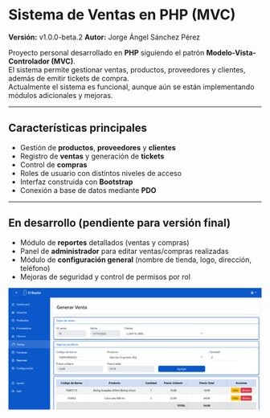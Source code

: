 # Sistema de Ventas en PHP (MVC)

**Versión:** v1.0.0-beta.2
**Autor:** Jorge Ángel Sánchez Pérez  

Proyecto personal desarrollado en **PHP** siguiendo el patrón **Modelo-Vista-Controlador (MVC)**.  
El sistema permite gestionar ventas, productos, proveedores y clientes, además de emitir tickets de compra.  
Actualmente el sistema es funcional, aunque aún se están implementando módulos adicionales y mejoras.

---------------

## Características principales

- Gestión de **productos**, **proveedores** y **clientes**  
- Registro de **ventas** y generación de **tickets**  
- Control de **compras**  
- Roles de usuario con distintos niveles de acceso  
- Interfaz construida con **Bootstrap**  
- Conexión a base de datos mediante **PDO**

---------------

## En desarrollo (pendiente para versión final)

- Módulo de **reportes** detallados (ventas y compras)
- Panel de **administrador** para editar ventas/compras realizadas
- Módulo de **configuración general** (nombre de tienda, logo, dirección, teléfono)
- Mejoras de seguridad y control de permisos por rol

![Captura del sistema](public/assets/image.png)
